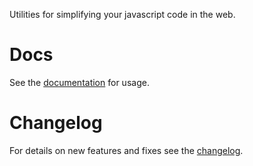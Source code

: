 Utilities for simplifying your javascript code in the web.

# Docs

See the [documentation](modules.md) for usage.

# Changelog

For details on new features and fixes see the [changelog](docs/CHANGELOG.md).
